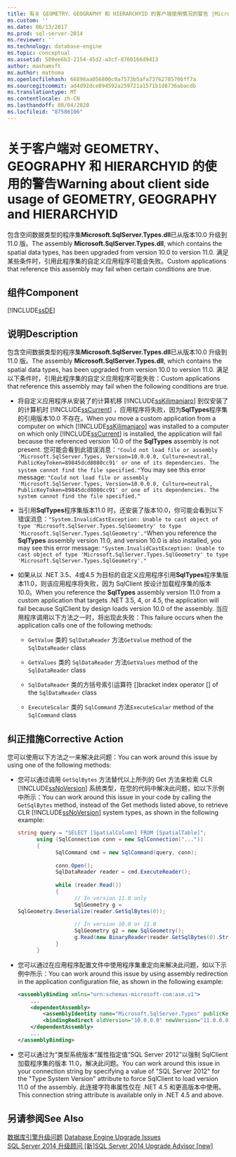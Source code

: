 ```yaml
---
title: 有关 GEOMETRY、GEOGRAPHY 和 HIERARCHYID 的客户端使用情况的警告 |Microsoft Docs
ms.custom: ''
ms.date: 06/13/2017
ms.prod: sql-server-2014
ms.reviewer: ''
ms.technology: database-engine
ms.topic: conceptual
ms.assetid: 500ee6b3-2154-45d2-a3cf-8760166d9413
author: mashamsft
ms.author: mathoma
ms.openlocfilehash: 66898aa056800c0a7573b5afa73762785706ff7a
ms.sourcegitcommit: ad4d92dce894592a259721a1571b1d8736abacdb
ms.translationtype: MT
ms.contentlocale: zh-CN
ms.lasthandoff: 08/04/2020
ms.locfileid: "87586106"
---
```

# <a name="warning-about-client-side-usage-of-geometry-geography-and-hierarchyid"></a><span data-ttu-id="d8e34-102">关于客户端对 GEOMETRY、GEOGRAPHY 和 HIERARCHYID 的使用的警告</span><span class="sxs-lookup"><span data-stu-id="d8e34-102">Warning about client side usage of GEOMETRY, GEOGRAPHY and HIERARCHYID</span></span>
  <span data-ttu-id="d8e34-103">包含空间数据类型的程序集**Microsoft.SqlServer.Types.dll**已从版本10.0 升级到11.0 版。</span><span class="sxs-lookup"><span data-stu-id="d8e34-103">The assembly **Microsoft.SqlServer.Types.dll**, which contains the spatial data types, has been upgraded from version 10.0 to version 11.0.</span></span> <span data-ttu-id="d8e34-104">满足某些条件时，引用此程序集的自定义应用程序可能会失败。</span><span class="sxs-lookup"><span data-stu-id="d8e34-104">Custom applications that reference this assembly may fail when certain conditions are true.</span></span>  
  
## <a name="component"></a><span data-ttu-id="d8e34-105">组件</span><span class="sxs-lookup"><span data-stu-id="d8e34-105">Component</span></span>  
 [!INCLUDE[ssDE](../../includes/ssde-md.md)]  
  
## <a name="description"></a><span data-ttu-id="d8e34-106">说明</span><span class="sxs-lookup"><span data-stu-id="d8e34-106">Description</span></span>  
 <span data-ttu-id="d8e34-107">包含空间数据类型的程序集**Microsoft.SqlServer.Types.dll**已从版本10.0 升级到11.0 版。</span><span class="sxs-lookup"><span data-stu-id="d8e34-107">The assembly **Microsoft.SqlServer.Types.dll**, which contains the spatial data types, has been upgraded from version 10.0 to version 11.0.</span></span> <span data-ttu-id="d8e34-108">满足以下条件时，引用此程序集的自定义应用程序可能失败：</span><span class="sxs-lookup"><span data-stu-id="d8e34-108">Custom applications that reference this assembly may fail when the following conditions are true.</span></span>  
  
-   <span data-ttu-id="d8e34-109">将自定义应用程序从安装了的计算机移 [!INCLUDE[ssKilimanjaro](../../includes/sskilimanjaro-md.md)] 到仅安装了的计算机时 [!INCLUDE[ssCurrent](../../includes/sscurrent-md.md)] ，应用程序将失败，因为**SqlTypes**程序集的引用版本10.0 不存在。</span><span class="sxs-lookup"><span data-stu-id="d8e34-109">When you move a custom application from a computer on which [!INCLUDE[ssKilimanjaro](../../includes/sskilimanjaro-md.md)] was installed to a computer on which only [!INCLUDE[ssCurrent](../../includes/sscurrent-md.md)] is installed, the application will fail because the referenced version 10.0 of the **SqlTypes** assembly is not present.</span></span> <span data-ttu-id="d8e34-110">您可能会看到此错误消息：`"Could not load file or assembly 'Microsoft.SqlServer.Types, Version=10.0.0.0, Culture=neutral, PublicKeyToken=89845dcd8080cc91' or one of its dependencies. The system cannot find the file specified."`</span><span class="sxs-lookup"><span data-stu-id="d8e34-110">You may see this error message: `"Could not load file or assembly 'Microsoft.SqlServer.Types, Version=10.0.0.0, Culture=neutral, PublicKeyToken=89845dcd8080cc91' or one of its dependencies. The system cannot find the file specified."`</span></span>  
  
-   <span data-ttu-id="d8e34-111">当引用**SqlTypes**程序集版本11.0 时，还安装了版本10.0，你可能会看到以下错误消息：`"System.InvalidCastException: Unable to cast object of type 'Microsoft.SqlServer.Types.SqlGeometry' to type 'Microsoft.SqlServer.Types.SqlGeometry'."`</span><span class="sxs-lookup"><span data-stu-id="d8e34-111">When you reference the **SqlTypes** assembly version 11.0, and version 10.0 is also installed, you may see this error message: `"System.InvalidCastException: Unable to cast object of type 'Microsoft.SqlServer.Types.SqlGeometry' to type 'Microsoft.SqlServer.Types.SqlGeometry'."`</span></span>  
  
-   <span data-ttu-id="d8e34-112">如果从以 .NET 3.5、4或4.5 为目标的自定义应用程序引用**SqlTypes**程序集版本11.0，则该应用程序将失败，因为 SqlClient 按设计加载程序集的版本10.0。</span><span class="sxs-lookup"><span data-stu-id="d8e34-112">When you reference the **SqlTypes** assembly version 11.0 from a custom application that targets .NET 3.5, 4, or 4.5, the application will fail because SqlClient by design loads version 10.0 of the assembly.</span></span> <span data-ttu-id="d8e34-113">当应用程序调用以下方法之一时，将出现此失败：</span><span class="sxs-lookup"><span data-stu-id="d8e34-113">This failure occurs when the application calls one of the following methods:</span></span>  
  
    -   <span data-ttu-id="d8e34-114">`GetValue` 类的 `SqlDataReader` 方法</span><span class="sxs-lookup"><span data-stu-id="d8e34-114">`GetValue` method of the `SqlDataReader` class</span></span>  
  
    -   <span data-ttu-id="d8e34-115">`GetValues` 类的 `SqlDataReader` 方法</span><span class="sxs-lookup"><span data-stu-id="d8e34-115">`GetValues` method of the `SqlDataReader` class</span></span>  
  
    -   <span data-ttu-id="d8e34-116">`SqlDataReader` 类的方括号索引运算符 []</span><span class="sxs-lookup"><span data-stu-id="d8e34-116">bracket index operator [] of the `SqlDataReader` class</span></span>  
  
    -   <span data-ttu-id="d8e34-117">`ExecuteScalar` 类的 `SqlCommand` 方法</span><span class="sxs-lookup"><span data-stu-id="d8e34-117">`ExecuteScalar` method of the `SqlCommand` class</span></span>  
  
## <a name="corrective-action"></a><span data-ttu-id="d8e34-118">纠正措施</span><span class="sxs-lookup"><span data-stu-id="d8e34-118">Corrective Action</span></span>  
 <span data-ttu-id="d8e34-119">您可以使用以下方法之一来解决此问题：</span><span class="sxs-lookup"><span data-stu-id="d8e34-119">You can work around this issue by using one of the following methods:</span></span>  
  
-   <span data-ttu-id="d8e34-120">您可以通过调用 `GetSqlBytes` 方法替代以上所列的 Get 方法来检索 CLR [!INCLUDE[ssNoVersion](../../includes/ssnoversion-md.md)] 系统类型，在您的代码中解决此问题，如以下示例中所示：</span><span class="sxs-lookup"><span data-stu-id="d8e34-120">You can work around this issue in your code by calling the `GetSqlBytes` method, instead of the Get methods listed above, to retrieve CLR [!INCLUDE[ssNoVersion](../../includes/ssnoversion-md.md)] system types, as shown in the following example:</span></span>  
  
    ```csharp  
    string query = "SELECT [SpatialColumn] FROM [SpatialTable]";  
          using (SqlConnection conn = new SqlConnection("..."))  
          {  
                SqlCommand cmd = new SqlCommand(query, conn);  
  
                conn.Open();  
                SqlDataReader reader = cmd.ExecuteReader();  
  
                while (reader.Read())  
                {  
                      // In version 11.0 only  
                      SqlGeometry g =   
    SqlGeometry.Deserialize(reader.GetSqlBytes(0));  
  
                      // In version 10.0 or 11.0  
                      SqlGeometry g2 = new SqlGeometry();  
                      g.Read(new BinaryReader(reader.GetSqlBytes(0).Stream));  
                }  
          }  
    ```  
  
-   <span data-ttu-id="d8e34-121">您可以通过在应用程序配置文件中使用程序集重定向来解决此问题，如以下示例中所示：</span><span class="sxs-lookup"><span data-stu-id="d8e34-121">You can work around this issue by using assembly redirection in the application configuration file, as shown in the following example:</span></span>  
  
    ```xml  
    <assemblyBinding xmlns="urn:schemas-microsoft-com:asm.v1">  
        ...  
        <dependentAssembly>  
            <assemblyIdentity name="Microsoft.SqlServer.Types" publicKeyToken="89845dcd8080cc91" culture="neutral" />  
            <bindingRedirect oldVersion="10.0.0.0" newVersion="11.0.0.0" />  
        </dependentAssembly>  
        ...  
    </assemblyBinding>  
    ```  
  
-   <span data-ttu-id="d8e34-122">您可以通过为“类型系统版本”属性指定值“SQL Server 2012”以强制 SqlClient 加载程序集的版本 11.0，解决此问题。</span><span class="sxs-lookup"><span data-stu-id="d8e34-122">You can work around this issue in your connection string by specifying a value of "SQL Server 2012" for the "Type System Version" attribute to force SqlClient to load version 11.0 of the assembly.</span></span> <span data-ttu-id="d8e34-123">此连接字符串属性仅在 .NET 4.5 和更高版本中使用。</span><span class="sxs-lookup"><span data-stu-id="d8e34-123">This connection string attribute is available only in .NET 4.5 and above.</span></span>  
  
## <a name="see-also"></a><span data-ttu-id="d8e34-124">另请参阅</span><span class="sxs-lookup"><span data-stu-id="d8e34-124">See Also</span></span>  
 <span data-ttu-id="d8e34-125">[数据库引擎升级问题](../../../2014/sql-server/install/database-engine-upgrade-issues.md) </span><span class="sxs-lookup"><span data-stu-id="d8e34-125">[Database Engine Upgrade Issues](../../../2014/sql-server/install/database-engine-upgrade-issues.md) </span></span>  
 [<span data-ttu-id="d8e34-126">SQL Server 2014 升级顾问 &#91;新&#93;</span><span class="sxs-lookup"><span data-stu-id="d8e34-126">SQL Server 2014 Upgrade Advisor &#91;new&#93;</span></span>](sql-server-2014-upgrade-advisor.md
)  
  
  
